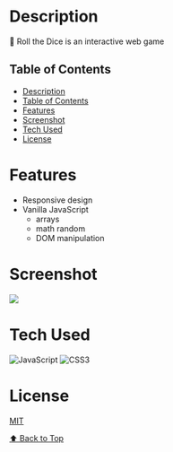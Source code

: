 # Description

🎲 Roll the Dice is an interactive web game

## Table of Contents

- [Description](#description)
- [Table of Contents](#table-of-contents)
- [Features](#features)
- [Screenshot](#screenshot)
- [Tech Used](#tech-used)
- [License](#license)

# Features
- Responsive design
- Vanilla JavaScript
  - arrays
  - math random
  - DOM manipulation


# Screenshot
 <img src="https://i.ibb.co/h7bfFFS/Screenshot-2024-04-23-at-09-36-16.png">
 
# Tech Used
![JavaScript](https://img.shields.io/badge/javascript-%23323330.svg?style=for-the-badge&logo=javascript&logoColor=%23F7DF1E) ![CSS3](https://img.shields.io/badge/css3-%231572B6.svg?style=for-the-badge&logo=css3&logoColor=white)


# License
[MIT](https://choosealicense.com/licenses/mit/)


[⬆ Back to Top](#table-of-contents)
